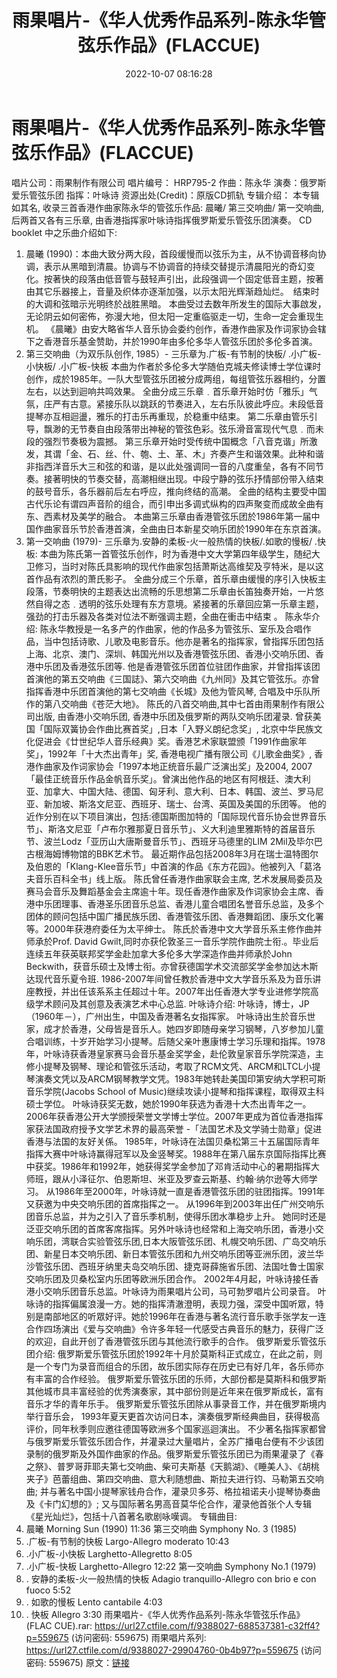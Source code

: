 ﻿---
title: 雨果唱片-《华人优秀作品系列-陈永华管弦乐作品》(FLACCUE)
date: 2022-10-07 08:16:28
categories: 古典音乐、新世纪、纯音雅乐
tags: 纯音雅乐
---
# 雨果唱片-《华人优秀作品系列-陈永华管弦乐作品》(FLACCUE)

唱片公司：雨果制作有限公司
唱片编号： HRP795-2
作曲：陈永华
演奏：俄罗斯爱乐管弦乐团
指挥：叶咏诗
资源出处(Credit)：原版CD抓轨
专辑介绍：
本专辑如其名, 收录三首香港作曲家陈永华的管弦乐作品: 晨曦/ 第三交响曲/ 第一交响曲, 后两首又各有三乐章,
由香港指挥家叶咏诗指挥俄罗斯爱乐管弦乐团演奏。
CD booklet 中之乐曲介绍如下:
1. 晨曦
(1990)：本曲大致分两大段，首段缓慢而以弦乐为主，从不协调音移向协调，表示从黑暗到清晨。协调与不协调音的持续交替提示清晨阳光的奇幻变化。按著快的段落由低音管与鼓轻声引出，此段强调一个固定低音主题，按著由其它乐器接上，音量及织体亦逐渐加强，以示太阳光辉渐趋灿烂。　结束时的大调和弦暗示光明终於战胜黑暗。
本曲受过去数年所发生的国际大事啟发，无论阴云如何密佈，弥漫大地，但太阳一定重临驱走一切，生命一定会重现生机。
《晨曦》由安大略省华人音乐协会委约创作，香港作曲家及作词家协会辖下之香港音乐基金赞助，并於1990年由多伦多华人管弦乐团於多伦多首演。
2. 第三交响曲（为双乐队创作, 1985）- 三乐章为.广板-有节制的快板/ .小广板-小快板/
.小广板-快板
本曲为作者於多伦多大学随伯克城夫修读博士学位课时创作，成於1985年。一队大型管弦乐团被分成两组，每组管弦乐器相约，分置左右，以达到迴响共鸣效果。
全曲分成三乐章﹒首乐章开始时仿「雅乐」气氛，庄严有古意。紧接乐队以跳跃的节奏进入，左右乐队彼此呼应。未段低音提琴亦互相迴盪，雅乐的打击乐再重现，於稳重中结束。
第二乐章由管乐引导，飘渺的无节奏自由段落带出神秘的管弦色彩。弦乐滑音富现代气息﹒而未段的强烈节奏极为震撼。
第三乐章开始时受传统中国概念「八音克谐」所激发，其谓「金、石、丝、什、匏、土、革、木」齐奏产生和谐效果。此种和谐非指西洋音乐大三和弦的和谐，是以此处强调同一音的八度重垒，各有不同节奏。接著明快的节奏交替，高潮相继出现。中段宁静的弦乐抒情部份带入结束的鼓号音乐，各乐器前后左右呼应，推向终结的高潮。
全曲的结构主要受中国古代乐论有谓四声音阶的组合，而引申出多调式纵构的四声聚变而成故全曲有东、西素材及美学的融合。
本曲第三乐章由香港管弦乐团於1986年第一届中国作曲家音乐节於香港首演，全曲由日本新星交响乐团於1990年在东京首演。
3. 第一交响曲 (1979)- 三乐章为.安静的柔板-火一般热情的快板/.如歌的慢板/ .快板:
本曲为陈氏第一首管弦乐创作，时为香港中文大学第四年级学生，随纪大卫修习，当时对陈氏具影响的现代作曲家包括萧斯达高维契及亨特米，是以这首作品有浓烈的萧氏影子。
全曲分成三个乐章，首乐章由缓慢的序引入快板主段落，节奏明快的主题表达出流畅的乐思想第二乐章由长笛独奏开始，一片悠然自得之态﹒透明的弦乐处理有东方意境。紧接著的乐章回应第一乐章主题，强劲的打击乐器及各类对位法不断强调主题，全曲在衝击中结束
。
陈永华介绍:
陈永华教授是一名多产的作曲家，他的作品多为管弦乐、室乐及合唱作品，当中包括诗歌、儿歌及电影音乐。他亦是著名的指挥家，曾指挥乐团包括上海、北京、澳门、深圳、韩国光州以及香港管弦乐团、香港小交响乐团、香港中乐团及香港弦乐团等.
他是香港管弦乐团首位驻团作曲家，并曾指挥该团首演他的第五交响曲《三国誌》、第六交响曲《九州同》及其它管弦乐。亦曾指挥香港中乐团首演他的第七交响曲《长城》及他为管风琴,
合唱及中乐队所作的第八交响曲《苍茫大地》。
陈氏的八首交响曲,其中七首由雨果制作有限公司出版, 由香港小交响乐团,
香港中乐团及俄罗斯的两队交响乐团灌录.
曾获美国「国际双簧协会作曲比赛首奖」,日本「入野义朗纪念奖」,
北京中华民族文化促进会《廿世纪华人音乐经典》奖。香港艺术家联盟颁「1991作曲家年奖」，1992年「十大杰出青年」奖,
香港电视广播有限公司《儿歌金曲奖》, 香港作曲家及作词家协会「1997本地正统音乐最广泛演出奖」及2004,
2007「最佳正统音乐作品金帆音乐奖」。曾演出他作品的地区有阿根廷、澳大利亚、加拿大、中国大陆、德国、匈牙利、意大利、日本、韩国、波兰、罗马尼亚、新加坡、斯洛文尼亚、西班牙、瑞士、台湾、英国及美国的乐团等。
他的近作分别在以下项目演出，包括:德国斯图加特的「国际现代音乐协会世界音乐节」、斯洛文尼亚「卢布尔雅那夏日音乐节」、义大利迪里雅斯特的首届音乐节、波兰Lodz「亚历山大唐斯曼音乐节」、西班牙马德里的LIM
2Mil及毕尔巴古根海姆博物馆的BBK艺术节。
最近期作品包括2008年3月在瑞士温特图尔及伯恩的「Klang-Klee音乐节」中首演的作品《东方花园》。他被列入「葛洛夫音乐百科全书」线上版。
陈氏曾任香港作曲家联会主席,
艺术发展局委员及赛马会音乐及舞蹈基金会主席逾十年。现任香港作曲家及作词家协会主席、香港中乐团理事、香港圣乐团音乐总监、香港儿童合唱团名誉音乐总监，及多个团体的顾问包括中国广播民族乐团、香港管弦乐团、香港舞蹈团、康乐文化署等。2000年获港府委任为太平绅士。
陈氏於香港中文大学音乐系主修作曲并师承於Prof. David
Gwilt,同时亦获伦敦圣三一音乐学院作曲院士衔.。毕业后连续五年获英联邦奖学金赴加拿大多伦多大学深造作曲并师承於John
Beckwith，获音乐硕士及博士衔。亦曾获德国学术交流部奖学金参加达木斯达现代音乐夏令班.
1986-2007年间曾任教於香港中文大学音乐系及为音乐讲座教授，并出任该系系主任超过十年。2007年出任香港大学专业进修学院高级学术顾问及其创意及表演艺术中心总监.
叶咏诗介绍:
叶咏诗，博士，JP（1960年－），广州出生，中国及香港著名女指挥家。
叶咏诗出生於音乐世家，成才於香港，父母皆是音乐人。她四岁即随母亲学习钢琴，八岁参加儿童合唱训练，十岁开始学习小提琴。后随父亲叶惠康博士学习乐理和指挥。1978年，叶咏诗获香港皇家赛马会音乐基金奖学金，赴伦敦皇家音乐学院深造，主修小提琴及钢琴、理论和管弦乐活动，考取了RCM文凭、ARCM和LTCL小提琴演奏文凭以及ARCM钢琴教学文凭。1983年她转赴美国印第安纳大学积可斯音乐学院(Jacobs
School of Music)继续攻读小提琴和指挥课程，取得双主科硕士学位。
叶咏诗获奖无数，她於1990年获选为香港十大杰出青年之一。2006年获香港公开大学颁授荣誉文学博士学位。2007年更成为首位香港指挥家获法国政府授予文学艺术界的最高荣誉
-「法国艺术及文学骑士勋章」促进香港与法国的友好关係。
1985年，叶咏诗在法国贝桑松第三十五届国际青年指挥大赛中叶咏诗赢得冠军以及金竖琴奖。1988年在第八届东京国际指挥比赛中获奖。1986年和1992年，她获得奖学金参加了邓肯活动中心的暑期指挥大师班，跟从小泽征尔、伯恩斯坦、米亚及罗查云斯基、约翰·纳尔逊等大师学习。
从1986年至2000年，叶咏诗就一直是香港管弦乐团的驻团指挥。1991年又获邀为中央交响乐团的首席指挥之一。
从1996年到2003年出任广州交响乐团音乐总监，并为之引入了音乐季机制，使得乐团水準稳步上升。
她同时还是泛亚交响乐团的首席客席指挥。另外叶咏诗也经常和上海交响乐团，香港小交响乐团，湾联合实验管弦乐团,日本大阪管弦乐团、札幌交响乐团、广岛交响乐团、新星日本交响乐团、新日本管弦乐团和九州交响乐团等亚洲乐团，波兰华沙管弦乐团、西班牙纳里夫岛交响乐团、捷克哥薛施省乐团、法国吐鲁士国家交响乐团及贝桑松室内乐团等欧洲乐团合作。
2002年4月起，叶咏诗接任香港小交响乐团音乐总监。叶咏诗为雨果唱片公司，马可勃罗唱片公司录音。
叶咏诗的指挥偏属浪漫一方。她的指挥清澈澄明，表现力强，深受中国听眾，特别是南部地区的听眾好评。她於1996年在香港与著名流行音乐歌手张学友一连合作四场演出《爱与交响曲》令许多年轻一代感受古典音乐的魅力，获得广泛的欢迎，自此开创了香港管弦乐团与其他流行歌手的合作。
俄罗斯爱乐管弦乐团介绍:
俄罗斯爱乐管弦乐团於1992年十月於莫斯科正式成立，在此之前，则是一个专门为录音而组合的乐团，故乐团实际存在历史已有好几年，各乐师亦有丰富的合作经验。
俄罗斯爱乐管弦乐团的乐师，大部份都是莫斯科和俄罗斯其他城市具丰富经验的优秀演奏家，其中部份则是近年来在俄罗斯成长，富有音乐才华的青年乐手。
俄罗斯爱乐管弦乐团除从事录音工作，并在俄罗斯境内举行音乐会，
1993年夏天更首次访问日本，演奏俄罗斯经典曲目，获得极高评价，同年秋季则应邀往德国等欧洲多个国家巡迴演出。
不少著名指挥家都曾与俄罗斯爱乐管弦乐团合作，并灌录过大量唱片，全苏广播电台便有不少该团录制的俄罗斯及外国作曲家的作品。俄罗斯爱乐管弦乐团已为雨果灌录了《春之祭》、普罗哥菲耶夫第七交响曲、柴可夫斯基《天鹅湖》、《睡美人》、《胡桃夹子》芭蕾组曲、第四交响曲、意大利随想曲、斯拉夫进行钧、马勒第五交响曲;
并与著名中国小提琴家钱舟合作，灌录贝多芬、格拉祖诺夫小提琴协奏曲及《卡门幻想的》;
又与国际著名男高音莫华伦合作，灌录他首张个人专辑《星光灿烂》，包括十八首著名歌剧咏嘆调。
专辑曲目:
01. 晨曦 Morning Sun (1990) 11:36
第三交响曲 Symphony No. 3 (1985)
02. .广板-有节制的快板 Largo-Allegro moderato 10:43
03. .小广板-小快板 Larghetto-Allegretto 8:05
04. .小广板-快板 Larghetto-Allegro 12:22
第一交响曲 Symphony No.1 (1979)
05. . 安静的柔板-火一般热情的快板 Adagio tranquillo-Allegro con brio e con
fuoco 5:52
06. . 如歌的慢板 Lento cantabile 4:03
07. . 快板 Allegro 3:30
雨果唱片-《华人优秀作品系列-陈永华管弦乐作品》(FLAC CUE).rar:
https://url27.ctfile.com/f/9388027-688537381-c32ff4?p=559675
(访问密码: 559675)
雨果唱片系列: https://url27.ctfile.com/d/9388027-29904760-0b4b97?p=559675
(访问密码: 559675)
原文：[链接](https://blog.sina.com.cn/s/blog_1647c7e7601030zsg.html)